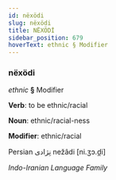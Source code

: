 ```yaml
---
id: nëxödi
slug: nëxödi
title: NËXÖDİ
sidebar_position: 679
hoverText: ethnic § Modifier
---
```


### nëxödi

*ethnic* **§** Modifier

**Verb**: to be ethnic/racial

**Noun**: ethnic/racial-ness

**Modifier**: ethnic/racial

Persian نِژادی nežâdi [ni.ʒɔ.d̪i]

*Indo-Iranian Language Family*